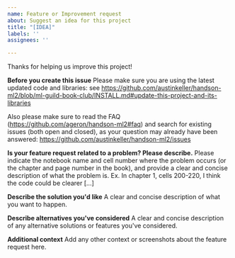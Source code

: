 ```yaml
---
name: Feature or Improvement request
about: Suggest an idea for this project
title: "[IDEA]"
labels: ''
assignees: ''

---
```


Thanks for helping us improve this project!

**Before you create this issue**
Please make sure you are using the latest updated code and libraries: see https://github.com/austinkeller/handson-ml2/blob/ml-guild-book-club/INSTALL.md#update-this-project-and-its-libraries

Also please make sure to read the FAQ (https://github.com/ageron/handson-ml2#faq) and search for existing issues (both open and closed), as your question may already have been answered: https://github.com/austinkeller/handson-ml2/issues

**Is your feature request related to a problem? Please describe.**
Please indicate the notebook name and cell number where the problem occurs (or the chapter and page number in the book), and provide a clear and concise description of what the problem is. Ex.  In chapter 1, cells 200-220, I think the code could be clearer [...]

**Describe the solution you'd like**
A clear and concise description of what you want to happen.

**Describe alternatives you've considered**
A clear and concise description of any alternative solutions or features you've considered.

**Additional context**
Add any other context or screenshots about the feature request here.
